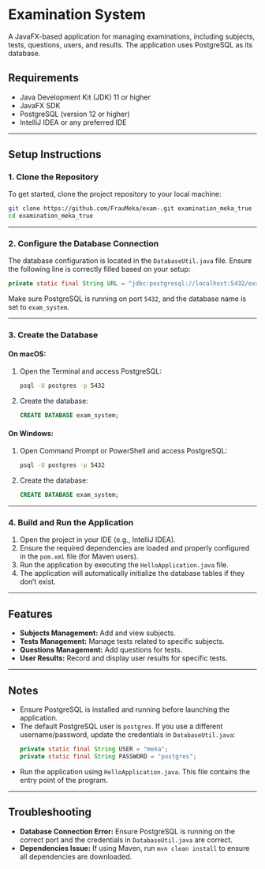 # Examination System

A JavaFX-based application for managing examinations, including subjects, tests, questions, users, and results. The application uses PostgreSQL as its database.

## Requirements
- Java Development Kit (JDK) 11 or higher
- JavaFX SDK
- PostgreSQL (version 12 or higher)
- IntelliJ IDEA or any preferred IDE

---

## Setup Instructions

### 1. Clone the Repository
To get started, clone the project repository to your local machine:

```bash
git clone https://github.com/FrauMeka/exam-.git examination_meka_true
cd examination_meka_true
```

---

### 2. Configure the Database Connection
The database configuration is located in the `DatabaseUtil.java` file. Ensure the following line is correctly filled based on your setup:

```java
private static final String URL = "jdbc:postgresql://localhost:5432/exam_system";
```

Make sure PostgreSQL is running on port `5432`, and the database name is set to `exam_system`.

---

### 3. Create the Database
#### On macOS:
1. Open the Terminal and access PostgreSQL:
   ```bash
   psql -U postgres -p 5432
   ```
2. Create the database:
   ```sql
   CREATE DATABASE exam_system;
   ```

#### On Windows:
1. Open Command Prompt or PowerShell and access PostgreSQL:
   ```bash
   psql -U postgres -p 5432
   ```
2. Create the database:
   ```sql
   CREATE DATABASE exam_system;
   ```

---

### 4. Build and Run the Application
1. Open the project in your IDE (e.g., IntelliJ IDEA).
2. Ensure the required dependencies are loaded and properly configured in the `pom.xml` file (for Maven users).
3. Run the application by executing the `HelloApplication.java` file.
4. The application will automatically initialize the database tables if they don’t exist.

---

## Features
- **Subjects Management:** Add and view subjects.
- **Tests Management:** Manage tests related to specific subjects.
- **Questions Management:** Add questions for tests.
- **User Results:** Record and display user results for specific tests.

---

## Notes
- Ensure PostgreSQL is installed and running before launching the application.
- The default PostgreSQL user is `postgres`. If you use a different username/password, update the credentials in `DatabaseUtil.java`:
  ```java
  private static final String USER = "meka";
  private static final String PASSWORD = "postgres";
  ```
- Run the application using `HelloApplication.java`. This file contains the entry point of the program.

---

## Troubleshooting
- **Database Connection Error:** Ensure PostgreSQL is running on the correct port and the credentials in `DatabaseUtil.java` are correct.
- **Dependencies Issue:** If using Maven, run `mvn clean install` to ensure all dependencies are downloaded.


